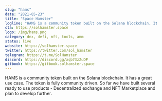 ```yaml
---
slug: "hams"
date: "2021-05-23"
title: "Space Hamster"
logline: "HAMS is a community token built on the Solana blockchain. It has a great use case. The token is fully community driven. So far we have built several ready to use products - Decentralized exchange and NFT Marketplace and plan to develop further.HAMS also has its own unique NFT collection."
cta: https://solhamster.space
logo: /img/hams.png
category: dex, defi, nft, tools, amm
status: live
website: https://solhamster.space
twitter: https://twitter.com/sol_hamster
telegram: https://t.me/SolHamster
discord: https://discord.gg/aqb73zZuDP
gitbook: https://gitbook.solhamster.space
---
```


HAMS is a community token built on the Solana blockchain. It has a great use case. The token is fully community driven. So far we have built several ready to use products - Decentralized exchange and NFT Marketplace and plan to develop further.
